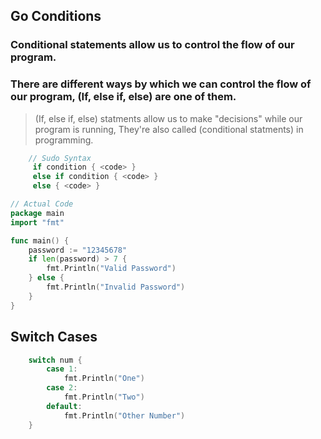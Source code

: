 ## Go Conditions

### Conditional statements allow us to control the flow of our program.

### There are different ways by which we can control the flow of our program, (If, else if, else) are one of them.

 > (If, else if, else) statments allow us to make "decisions" while our program is running, They're also called (conditional statments) in programming.

```go
    // Sudo Syntax
     if condition { <code> }
     else if condition { <code> }
     else { <code> }
```

```go
// Actual Code
package main
import "fmt"

func main() {
	password := "12345678"
	if len(password) > 7 {
		fmt.Println("Valid Password")
	} else {
		fmt.Println("Invalid Password")
	}
}
```

## Switch Cases

```go
	switch num {
		case 1:
			fmt.Println("One")
		case 2:
			fmt.Println("Two")
		default:
			fmt.Println("Other Number")
	}
```